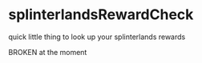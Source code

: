 # splinterlandsRewardCheck
quick little thing to look up your splinterlands rewards

BROKEN at the moment
